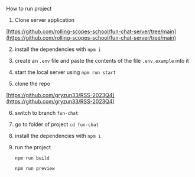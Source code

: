 How to run project

1. Clone server application

[https://github.com/rolling-scopes-school/fun-chat-server/tree/main](https://github.com/rolling-scopes-school/fun-chat-server/tree/main)

2. install the dependencies with `npm i`

3. create an `.env` file and paste the contents of the file `.env.example` into it

4. start the local server using `npm run start`

5. clone the repo

[https://github.com/gryzun33/RSS-2023Q4](https://github.com/gryzun33/RSS-2023Q4)

6. switch to branch `fun-chat`

7. go to folder of project `cd fun-chat`

8. install the dependencies with `npm i`

9. run the project

   `npm run build`

   `npm run preview`
